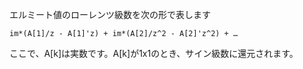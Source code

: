 エルミート値のローレンツ級数を次の形で表します

```
im*(A[1]/z - A[1]'z) + im*(A[2]/z^2 - A[2]'z^2) + …
```

ここで、A[k]は実数です。A[k]が1x1のとき、サイン級数に還元されます。
